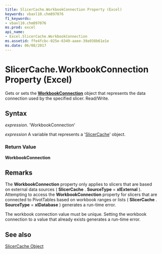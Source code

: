 ```yaml
---
title: SlicerCache.WorkbookConnection Property (Excel)
keywords: vbaxl10.chm897076
f1_keywords:
- vbaxl10.chm897076
ms.prod: excel
api_name:
- Excel.SlicerCache.WorkbookConnection
ms.assetid: ffe4fcbc-025e-6349-aaee-39a938b61e1e
ms.date: 06/08/2017
---
```



# SlicerCache.WorkbookConnection Property (Excel)

Gets or sets the  **[WorkbookConnection](Excel.WorkbookConnection.md)** object that represents the data connection used by the specified slicer. Read/Write.


## Syntax

 _expression_. 'WorkbookConnection'

 _expression_ A variable that represents a '[SlicerCache](Excel.SlicerCache.md)' object.


### Return Value

 **WorkbookConnection**


## Remarks

The  **WorkbookConnection** property only applies to slicers that are based on external data sources ( **SlicerCache** . **SourceType** = **xlExternal** ). Attempting to access the **WorkbookConnection** property for slicers that are connected to PivotTables based on workbook ranges or lists ( **SlicerCache** . **SourceType** = **xlDatabase** ) generates a run-time error.

The workbook connection value must be unique. Setting the workbook connection to a value that already exists generates a run-time error. 


## See also


[SlicerCache Object](Excel.SlicerCache.md)

